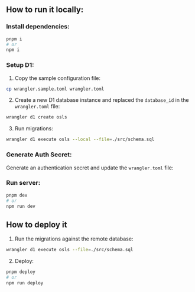 ## How to run it locally:

### Install dependencies:

```bash
pnpm i
# or
npm i
```

### Setup D1:

1. Copy the sample configuration file:

```bash
cp wrangler.sample.toml wrangler.toml
```

2. Create a new D1 database instance and replaced the `database_id` in the `wrangler.toml` file:

```bash
wrangler d1 create osls
```

3. Run migrations:

```bash
wrangler d1 execute osls --local --file=./src/schema.sql
```

### Generate Auth Secret:

Generate an authentication secret and update the `wrangler.toml` file:

### Run server:

```bash
pnpm dev
# or
npm run dev
```

## How to deploy it

1. Run the migrations against the remote database:

```bash
wrangler d1 execute osls --file=./src/schema.sql
```

2. Deploy:

```bash
pnpm deploy
# or
npm run deploy
```
